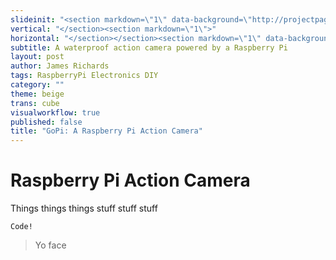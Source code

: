 ```yaml
---
slideinit: "<section markdown=\"1\" data-background=\"http://projectpages.github.io/project-pages/img/slidebackground.png\"><section markdown=\"1\">"
vertical: "</section><section markdown=\"1\">"
horizontal: "</section></section><section markdown=\"1\" data-background=\"http://projectpages.github.io/project-pages/img/slidebackground.png\"><section markdown=\"1\">"
subtitle: A waterproof action camera powered by a Raspberry Pi
layout: post
author: James Richards
tags: RaspberryPi Electronics DIY
category: ""
theme: beige
trans: cube
visualworkflow: true
published: false
title: "GoPi: A Raspberry Pi Action Camera"
---
```






# Raspberry Pi Action Camera

Things
things
things
stuff
stuff
stuff
```
Code!
```
> Yo face
